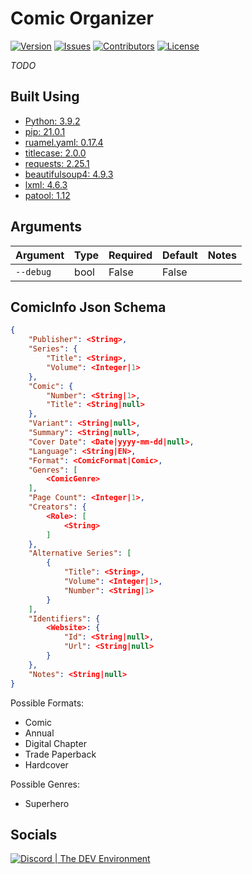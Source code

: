 # Comic Organizer

[![Version](https://img.shields.io/github/tag-pre/Macro303/Comic-Organizer.svg?label=version&style=flat-square)](https://github.com/Macro303/Comic-Organizer/releases)
[![Issues](https://img.shields.io/github/issues/Macro303/Comic-Organizer.svg?style=flat-square)](https://github.com/Macro303/Comic-Organizer/issues)
[![Contributors](https://img.shields.io/github/contributors/Macro303/Comic-Organizer.svg?style=flat-square)](https://github.com/Macro303/Comic-Organizer/graphs/contributors)
[![License](https://img.shields.io/github/license/Macro303/Comic-Organizer.svg?style=flat-square)](https://opensource.org/licenses/MIT)

*TODO*

## Built Using

- [Python: 3.9.2](https://www.python.org/)
- [pip: 21.0.1](https://pypi.org/project/pip/)
- [ruamel.yaml: 0.17.4](https://pypi.org/project/ruamel.yaml)
- [titlecase: 2.0.0](https://pypi.org/project/titlecase)
- [requests: 2.25.1](https://pypi.org/project/requests)
- [beautifulsoup4: 4.9.3](https://pypi.org/project/beautifulsoup4)
- [lxml: 4.6.3](https://pypi.org/project/lxml)
- [patool: 1.12](https://pypi.org/project/patool)

## Arguments

| Argument | Type | Required | Default | Notes |
| -------- | ---- | -------- | ------- | ----- |
| `--debug` | bool | False | False | |

## ComicInfo Json Schema

```json
{
    "Publisher": <String>,
    "Series": {
        "Title": <String>,
        "Volume": <Integer|1>
    },
    "Comic": {
        "Number": <String|1>,
        "Title": <String|null>
    },
    "Variant": <String|null>,
    "Summary": <String|null>,
    "Cover Date": <Date|yyyy-mm-dd|null>,
    "Language": <String|EN>,
    "Format": <ComicFormat|Comic>,
    "Genres": [
        <ComicGenre>
    ],
    "Page Count": <Integer|1>,
    "Creators": {
        <Role>: [
            <String>
        ]
    },
    "Alternative Series": [
        {
            "Title": <String>,
            "Volume": <Integer|1>,
            "Number": <String|1>
        }
    ],
    "Identifiers": {
        <Website>: {
            "Id": <String|null>,
            "Url": <String|null>
        }
    },
    "Notes": <String|null>
}
```

Possible Formats:

- Comic
- Annual
- Digital Chapter
- Trade Paperback
- Hardcover

Possible Genres:

- Superhero

## Socials

[![Discord | The DEV Environment](https://invidget.switchblade.xyz/618581423070117932)](https://discord.gg/nqGMeGg)